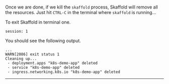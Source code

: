 
### 

Once we are done, if we kill the `skaffold` process, Skaffold will remove all the    resources. Just hit `CTRL-C` in the terminal where `skaffold` is running…

To exit Skaffold in terminal one.
```terminal:interrupt
session: 1
```

You should see the following output.
```
...
WARN[2086] exit status 1
Cleaning up...
 - deployment.apps "k8s-demo-app" deleted
 - service "k8s-demo-app" deleted
 - ingress.networking.k8s.io "k8s-demo-app" deleted
```




---
